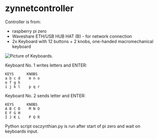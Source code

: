 # zynnetcontroller
Controller is from:
+ raspberry pi zero
+ Waveshare ETH/USB HUB HAT (B) - for network connection
+ 2x Keyboard with 12 buttons + 2 knobs, one-handed macromechanical keyboard

![Picture of Keyboards.]([IMG_20231029_161651.jpg])

Keyboard No. 1 writes letters and ENTER:
```
KEYS      KNOBS
a b c d    m n o
e f g h
i j k l    p q r
```

Keyboard No. 2 sends letter and ENTER:
```
KEYS      KNOBS
A B C D    M N O
E F G H
I J K L    P Q R
```
Python script osczynthian.py is run after start of pi zero and wait on keyboards input.
